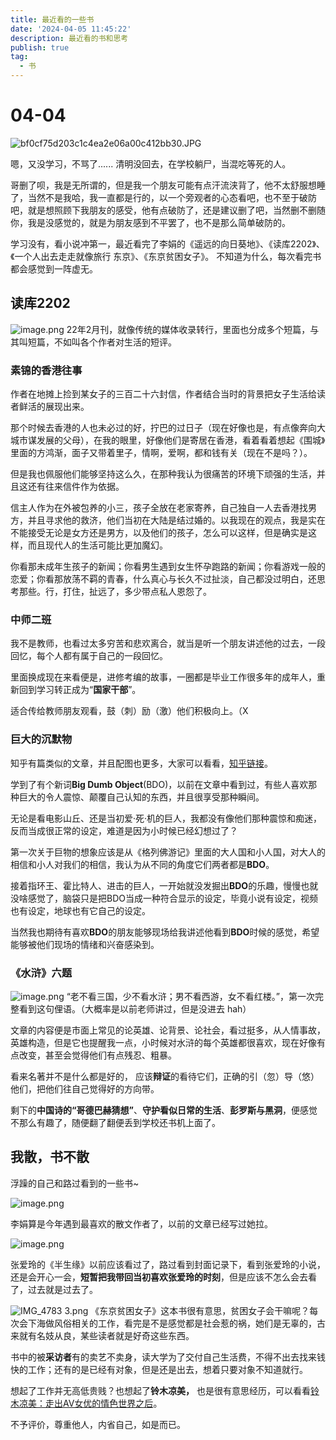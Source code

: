 ```yaml
---
title: 最近看的一些书
date: '2024-04-05 11:45:22'
description: 最近看的书和思考
publish: true
tag:
  - 书
---
```

# 04-04
![bf0cf75d203c1c4ea2e06a00c412bb30.JPG](../../images/ed46f00ac29465c2a1e8ddd15da7ee48.jpeg)

嗯，又没学习，不骂了...... 清明没回去，在学校躺尸，当混吃等死的人。

哥删了呗，我是无所谓的，但是我一个朋友可能有点汗流浃背了，他不太舒服想睡了，当然不是我哈，我一直都是行的，以一个旁观者的心态看吧，也不至于破防吧，就是想照顾下我朋友的感受，他有点破防了，还是建议删了吧，当然删不删随你，我是没感觉的，就是为朋友感到不平罢了，也不是那么简单破防的。


学习没有，看小说冲第一，最近看完了李娟的《遥远的向日葵地》、《读库2202》、《一个人出去走走就像旅行 东京》、《东京贫困女子》。
不知道为什么，每次看完书都会感觉到一阵虚无。
## 读库2202
![image.png](../../images/d7d9b94f98e47e7037cf3ab69e834bfe.png)
22年2月刊，就像传统的媒体收录转行，里面也分成多个短篇，与其叫短篇，不如叫各个作者对生活的短评。
### 素锦的香港往事
作者在地摊上捡到某女子的三百二十六封信，作者结合当时的背景把女子生活给读者鲜活的展现出来。

那个时候去香港的人也未必过的好，拧巴的过日子（现在好像也是，有点像奔向大城市谋发展的父母），在我的眼里，好像他们是寄居在香港，看着看着想起《围城》里面的方鸿渐，面子又带着里子，情啊，爱啊，都和钱有关（现在不是吗？）。

但是我也佩服他们能够坚持这么久，在那种我认为很痛苦的环境下顽强的生活，并且这还有往来信件作为依据。

信主人作为在外被包养的小三，孩子全放在老家寄养，自己独自一人去香港找男方，并且寻求他的救济，他们当初在大陆是结过婚的。以我现在的观点，我是实在不能接受无论是女方还是男方，以及他们的孩子，怎么可以这样，但是确实是这样，而且现代人的生活可能比更加魔幻。

你看那未成年生孩子的新闻；你看男生遇到女生怀孕跑路的新闻；你看游戏一般的恋爱；你看那放荡不羁的青春，什么真心与长久不过扯淡，自己都没过明白，还思考那些。行，打住，扯远了，多少带点私人恩怨了。

### 中师二班
我不是教师，也看过太多穷苦和悲欢离合，就当是听一个朋友讲述他的过去，一段回忆，每个人都有属于自己的一段回忆。

里面换成现在来看便是，进修考编的故事，一圈都是毕业工作很多年的成年人，重新回到学习转正成为“**国家干部**”。

适合传给教师朋友观看，鼓（刺）励（激）他们积极向上。（X
### 巨大的沉默物
知乎有篇类似的文章，并且配图也更多，大家可以看看，[知乎链接](https://zhuanlan.zhihu.com/p/439607547)。

学到了有个新词**Big Dumb Object**(BDO)，以前在文章中看到过，有些人喜欢那种巨大的令人震惊、颠覆自己认知的东西，并且很享受那种瞬间。

无论是看电影山丘、还是当初爱·死·机的巨人，我都没有像他们那种震惊和痴迷，反而当成很正常的设定，难道是因为小时候已经幻想过了？

第一次关于巨物的想象应该是从《格列佛游记》里面的大人国和小人国，对大人的相信和小人对我们的相信，我认为从不同的角度它们两者都是**BDO**。

接着指环王、霍比特人、进击的巨人，一开始就没发掘出**BDO**的乐趣，慢慢也就没啥感觉了，脑袋只是把BDO当成一种符合显示的设定，毕竟小说有设定，视频也有设定，地球也有它自己的设定。

当然我也期待有喜欢**BDO**的朋友能够现场给我讲述他看到**BDO**时候的感觉，希望能够被他们现场的情绪和兴奋感染到。
### 《水浒》六题
![image.png](../../images/42b67f9854890c31d819e2b27b7e795d.png)
“老不看三国，少不看水浒；男不看西游，女不看红楼。”，第一次完整看到这句俚语。（大概率是以前老师讲过，但是没进去 hah）

文章的内容便是市面上常见的论英雄、论背景、论社会，看过挺多，从人情事故，英雄构造，但是它也提醒我一点，小时候对水浒的每个英雄都很喜欢，现在好像有点改变，甚至会觉得他们有点残忍、粗暴。

看来名著并不是什么都是好的， 应该**辩证**的看待它们，正确的引（忽）导（悠）他们，把他们往自己觉得好的方向带。

剩下的**中国诗的“哥德巴赫猜想”**、**守护看似日常的生活**、**彭罗斯与黑洞**，便感觉不那么有趣了，随便翻了翻便丢到学校还书机上面了。


## 我散，书不散
浮躁的自己和路过看到的一些书~

![image.png](../../images/f5f95f524afa413b6d25c570bafa5a5d.png)

李娟算是今年遇到最喜欢的散文作者了，以前的文章已经写过她拉。

![image.png](../../images/8569686e2ba6ab69bf01eae7656023e2.png)

张爱玲的《半生缘》以前应该看过了，路过看到封面记录下，看到张爱玲的小说，还是会开心一会，**短暂把我带回当初喜欢张爱玲的时刻**，但是应该不怎么会去看了，过去就是过去了。

![IMG_4783 3.png](../../images/e407df27e809e8597468004faccc68bf.png)
《东京贫困女子》这本书很有意思，贫困女子会干嘛呢？每次会下海做风俗相关的工作，看完是不是感觉都是社会惹的祸，她们是无辜的，古来就有名妓从良，某些读者就是好奇这些东西。

书中的被**采访者**有的卖艺不卖身，读大学为了交付自己生活费，不得不出去找来钱快的工作；还有的是已经有对象，但是还是出去，想着只要对象不知道就行。

想起了工作并无高低贵贱？也想起了**铃木凉美，** 也是很有意思经历，可以看看[铃木凉美：走出AV女优的情色世界之后](https://zhuanlan.zhihu.com/p/585423926)。

不予评价，尊重他人，内省自己，如是而已。
